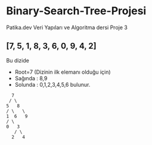 # Binary-Search-Tree-Projesi
Patika.dev Veri Yapıları ve Algoritma dersi Proje 3
## [7, 5, 1, 8, 3, 6, 0, 9, 4, 2] 
Bu dizide
- Root=7 (Dizinin ilk elemanı olduğu için)
- Sağında : 8,9
- Solunda : 0,1,2,3,4,5,6 bulunur.  

```
  7
 / \
5   8
/ \   \
1  6   9
/ \
0   3
   / \
  2   4
```
